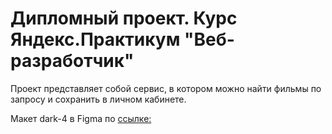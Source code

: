 # Дипломный проект. Курс Яндекс.Практикум "Веб-разработчик"
Проект представляет собой сервис, в котором можно найти фильмы по запросу и сохранить в личном кабинете.

Макет dark-4 в Figma по [ссылке:](https://www.figma.com/file/6FMWkB94wE7KTkcCgUXtnC/%D0%94%D0%B8%D0%BF%D0%BB%D0%BE%D0%BC%D0%BD%D1%8B%D0%B9-%D0%BF%D1%80%D0%BE%D0%B5%D0%BA%D1%82?type=design&node-id=1-11315&mode=design&t=mS3hnpVIN4BnsRtW-0)